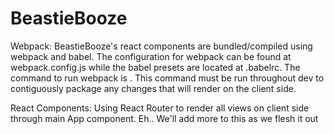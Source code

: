 # BeastieBooze

Webpack:
BeastieBooze's react components are bundled/compiled using webpack and babel. The configuration for webpack can be found at webpack.config.js while the babel presets are located at .babelrc. The command to run webpack is <npm run build:dev>. This command must be run throughout dev to contiguously package any changes that will render on the client side.

React Components:
  Using React Router to render all views on client side through main App component. 
Eh.. We'll add more to this as we flesh it out